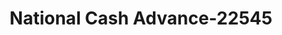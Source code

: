 ---
f_zip-code: 65201
f_state-code: MO
title: National Cash Advance-22545
f_phone: 573-441-0503
f_city-only: Columbia
f_address: 21 Conley Road Suite S Columbia
f_location-unique-id: '22545'
slug: national-cash-advance-22545
updated-on: '2024-05-30T13:46:58.046Z'
created-on: '2024-05-30T13:36:59.803Z'
published-on: '2024-05-30T13:54:32.469Z'
f_city-state: cms/city/columbia-mo.md
f_company: cms/company/national-cash-advance.md
f_state: cms/state/missouri.md
layout: '[payday-loan].html'
tags: payday-loan
---